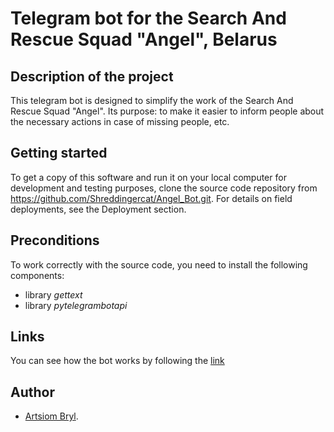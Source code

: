 # Telegram bot for the Search And Rescue Squad "Angel", Belarus

## Description of the project

This telegram bot is designed to simplify the work of the Search And Rescue Squad "Angel". Its purpose: to make it easier to inform people about the necessary actions in case of missing people, etc.

## Getting started

To get a copy of this software and run it on your local computer for development and testing purposes, clone the source code repository from <https://github.com/Shreddingercat/Angel_Bot.git>. For details on field deployments, see the Deployment section.

## Preconditions

To work correctly with the source code, you need to install the following components:

- library *gettext*
- library *pytelegrambotapi*

## Links

You can see how the bot works by following the [link](https://www.t.me/angel_belarus_bot)

## Author

- [Artsiom Bryl](https://www.linkedin.com/in/artsiom-bryl-885026203/).
